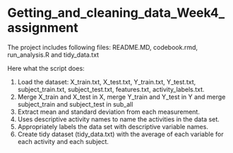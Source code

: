 # Getting_and_cleaning_data_Week4_assignment
The project includes following files: README.MD, codebook.rmd, run_analysis.R and tidy_data.txt

Here what the script does:
1. Load the dataset: X_train.txt, X_test.txt, Y_train.txt, Y_test.txt, subject_train.txt, subject_test.txt, features.txt, activity_labels.txt.
2. Merge X_train and X_test in X, merge Y_train and Y_test in Y and merge subject_train and subject_test in sub_all
3. Extract mean and standard deviation from each measurement.
4. Uses descriptive activity names to name the activities in the data set.
5. Appropriately labels the data set with descriptive variable names.
6. Create tidy dataset (tidy_data.txt) with the average of each variable for each activity and each subject.

